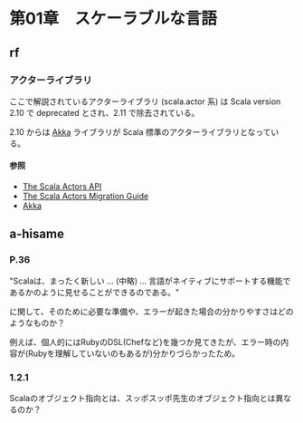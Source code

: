 # 第01章　スケーラブルな言語

## rf

### アクターライブラリ

ここで解説されているアクターライブラリ (scala.actor 系) は
Scala version 2.10 で deprecated とされ、2.11 で除去されている。

2.10 からは [Akka](http://akka.io/) ライブラリが
Scala 標準のアクターライブラリとなっている。

#### 参照

 * [The Scala Actors API](http://docs.scala-lang.org/overviews/core/actors.html)
 * [The Scala Actors Migration Guide](http://docs.scala-lang.org/overviews/core/actors-migration-guide.html)
 * [Akka](http://akka.io/)

## a-hisame

### P.36

"Scalaは、まったく新しい ... (中略) ... 言語がネイティブにサポートする機能であるかのように見せることができるのである。"

に関して、そのために必要な準備や、エラーが起きた場合の分かりやすさはどのようなものか？

例えば、個人的にはRubyのDSL(Chefなど)を幾つか見てきたが、エラー時の内容が(Rubyを理解していないのもあるが)分かりづらかったため。

### 1.2.1

Scalaのオブジェクト指向とは、スッポスッポ先生のオブジェクト指向とは異なるのか？


